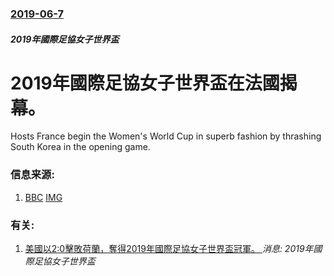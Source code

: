 ### [2019-06-7](/news/2019/06/7/index.md)

##### 2019年國際足協女子世界盃
# 2019年國際足協女子世界盃在法國揭幕。 

Hosts France begin the Women's World Cup in superb fashion by thrashing South Korea in the opening game.


### 信息来源:

1. [BBC](https://www.bbc.co.uk/sport/football/48548113) [IMG](https://ichef.bbci.co.uk/onesport/cps/624/cpsprodpb/171D7/production/_107297649_gettyimages-1154469442.jpg)

### 有关:

1. [美國以2:0擊敗荷蘭，奪得2019年國際足協女子世界盃冠軍。 ](/zh/news/2019/07/7/美國以2-0擊敗荷蘭-奪得2019年國際足協女子世界盃冠軍.md) _消息: 2019年國際足協女子世界盃_
